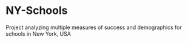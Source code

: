 # NY-Schools
Project analyzing multiple measures of success and demographics for schools in New York, USA
